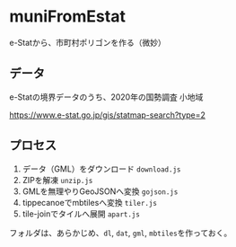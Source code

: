 # muniFromEstat
e-Statから、市町村ポリゴンを作る（微妙）

## データ
e-Statの境界データのうち、2020年の国勢調査 小地域

https://www.e-stat.go.jp/gis/statmap-search?type=2

## プロセス
1. データ（GML）をダウンロード `download.js`
2. ZIPを解凍 `unzip.js`
3. GMLを無理やりGeoJSONへ変換 `gojson.js`
4. tippecanoeでmbtilesへ変換 `tiler.js`
5. tile-joinでタイルへ展開 `apart.js`

フォルダは、あらかじめ、`dl`, `dat`, `gml`, `mbtiles`を作っておく。

